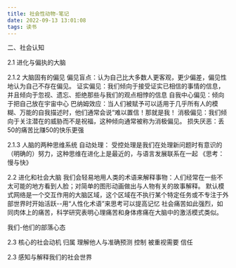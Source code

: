 ```yaml
---
title: 社会性动物-笔记
date: 2022-09-13 13:01:08
tags: 读书
---
```


二、社会认知

2.1 进化与偏执的大脑

2.1.2 大脑固有的偏见
偏见盲点：认为自己比大多数人更客观，更少偏差，偏见性地认为自己不存在偏见。
证实偏见：我们倾向于接受证实已相信的事情的信息，并且倾向于忽视、遗忘、拒绝那些与我们的观点相悖的信息
自我中心偏见：倾向于把自己放在宇宙中心   巴纳姆效应：当人们被赋予可以适用于几乎所有人的模糊、万能的自我描述时，他们通常会说“难以置信！那就是我！
消极偏见：我们倾向于关注潜在的威胁而不是祝福，这种倾向通常被称为消极偏见。    损失厌恶：丢50的痛苦比赚50的快乐更强

2.1.3 人脑的两种思维系统
自动处理：
受控处理是我们在处理新问题时有意识的（明确的）努力，这种思维在进化上是最近的，与语言发展联系在一起  《思考：慢与快》

2.2 进化和社会大脑
我们会轻易地用人类的术语来解释事物：人们经常在一些不太可能的地方看到人脸；对简单的图形动画做出与人物有关的故事解释。
默认模式网络是一个交互作用的大脑区域，这个区域在不执行某个特定任务或不专注于外部世界时开始活跃--用“人性化术语”来思考可以提高记忆
社会痛苦如此强烈，如同肉体上的痛苦，科学研究表明心理痛苦和身体疼痛在大脑中的激活模式类似。

我们-他们的部落心态

2.3 核心的社会动机
归属
理解他人与准确预测
控制 
被重视需要
信任

2.3 感知与解释我们的社会世界